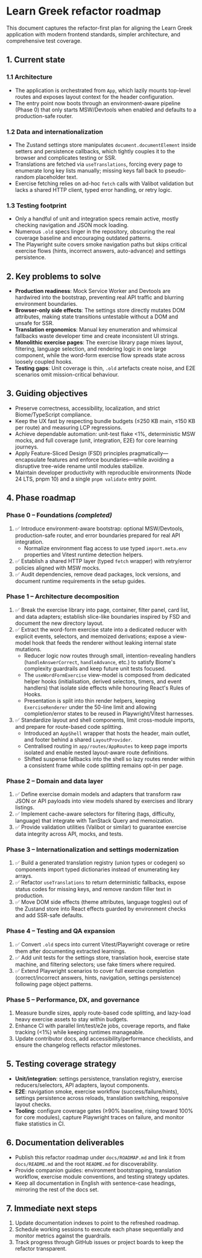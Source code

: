 # Learn Greek refactor roadmap

This document captures the refactor-first plan for aligning the Learn Greek application with modern frontend standards, simpler architecture, and comprehensive test coverage.

## 1. Current state

### 1.1 Architecture

- The application is orchestrated from `App`, which lazily mounts top-level routes and exposes layout context for the header configuration.
- The entry point now boots through an environment-aware pipeline (Phase 0) that only starts MSW/Devtools when enabled and defaults to a production-safe router.

### 1.2 Data and internationalization

- The Zustand settings store manipulates `document.documentElement` inside setters and persistence callbacks, which tightly couples it to the browser and complicates testing or SSR.
- Translations are fetched via `useTranslations`, forcing every page to enumerate long key lists manually; missing keys fall back to pseudo-random placeholder text.
- Exercise fetching relies on ad-hoc `fetch` calls with Valibot validation but lacks a shared HTTP client, typed error handling, or retry logic.

### 1.3 Testing footprint

- Only a handful of unit and integration specs remain active, mostly checking navigation and JSON mock loading.
- Numerous `.old` specs linger in the repository, obscuring the real coverage baseline and encouraging outdated patterns.
- The Playwright suite covers smoke navigation paths but skips critical exercise flows (hints, incorrect answers, auto-advance) and settings persistence.

## 2. Key problems to solve

- **Production readiness**: Mock Service Worker and Devtools are hardwired into the bootstrap, preventing real API traffic and blurring environment boundaries.
- **Browser-only side effects**: The settings store directly mutates DOM attributes, making state transitions untestable without a DOM and unsafe for SSR.
- **Translation ergonomics**: Manual key enumeration and whimsical fallbacks waste developer time and create inconsistent UI strings.
- **Monolithic exercise pages**: The exercise library page mixes layout, filtering, language selection, and rendering logic in one large component, while the word-form exercise flow spreads state across loosely coupled hooks.
- **Testing gaps**: Unit coverage is thin, `.old` artefacts create noise, and E2E scenarios omit mission-critical behaviour.

## 3. Guiding objectives

- Preserve correctness, accessibility, localization, and strict Biome/TypeScript compliance.
- Keep the UX fast by respecting bundle budgets (≤250 KB main, ≤150 KB per route) and measuring LCP regressions.
- Achieve dependable automation: unit-test flake <1%, deterministic MSW mocks, and full coverage (unit, integration, E2E) for core learning journeys.
- Apply Feature-Sliced Design (FSD) principles pragmatically—encapsulate features and enforce boundaries—while avoiding a disruptive tree-wide rename until modules stabilize.
- Maintain developer productivity with reproducible environments (Node 24 LTS, pnpm 10) and a single `pnpm validate` entry point.

## 4. Phase roadmap

### Phase 0 – Foundations _(completed)_

1. ✅ Introduce environment-aware bootstrap: optional MSW/Devtools, production-safe router, and error boundaries prepared for real API integration.
   - Normalize environment flag access to use typed `import.meta.env` properties and Vitest runtime detection helpers.
2. ✅ Establish a shared HTTP layer (typed `fetch` wrapper) with retry/error policies aligned with MSW mocks.
3. ✅ Audit dependencies, remove dead packages, lock versions, and document runtime requirements in the setup guides.

### Phase 1 – Architecture decomposition

1. ✅ Break the exercise library into page, container, filter panel, card list, and data adapters; establish slice-like boundaries inspired by FSD and document the new directory layout.
2. ✅ Extract the word-form exercise state into a dedicated reducer with explicit events, selectors, and memoized derivations; expose a view-model hook that feeds the renderer without leaking internal state mutations.
   - Reducer logic now routes through small, intention-revealing handlers (`handleAnswerCorrect`, `handleAdvance`, etc.) to satisfy Biome's complexity guardrails and keep future unit tests focused.
   - The `useWordFormExercise` view-model is composed from dedicated helper hooks (initialisation, derived selectors, timers, and event handlers) that isolate side effects while honouring React's Rules of Hooks.
   - Presentation is split into thin render helpers, keeping `ExerciseRenderer` under the 50-line limit and allowing completion/error states to be reused in Playwright/Vitest harnesses.
3. ✅ Standardize layout and shell components, limit cross-module imports, and prepare for route-based code splitting.
   - Introduced an `AppShell` wrapper that hosts the header, main outlet, and footer behind a shared `LayoutProvider`.
   - Centralised routing in `app/routes/AppRoutes` to keep page imports isolated and enable nested layout-aware route definitions.
   - Shifted suspense fallbacks into the shell so lazy routes render within a consistent frame while code splitting remains opt-in per page.

### Phase 2 – Domain and data layer

1. ✅ Define exercise domain models and adapters that transform raw JSON or API payloads into view models shared by exercises and library listings.
2. ✅ Implement cache-aware selectors for filtering (tags, difficulty, language) that integrate with TanStack Query and memoization.
3. ✅ Provide validation utilities (Valibot or similar) to guarantee exercise data integrity across API, mocks, and tests.

### Phase 3 – Internationalization and settings modernization

1. ✅ Build a generated translation registry (union types or codegen) so components import typed dictionaries instead of enumerating key arrays.
2. ✅ Refactor `useTranslations` to return deterministic fallbacks, expose status codes for missing keys, and remove random filler text in production.
3. ✅ Move DOM side effects (theme attributes, language toggles) out of the Zustand store into React effects guarded by environment checks and add SSR-safe defaults.

### Phase 4 – Testing and QA expansion

1. ✅ Convert `.old` specs into current Vitest/Playwright coverage or retire them after documenting extracted learnings.
2. ✅ Add unit tests for the settings store, translation hook, exercise state machine, and filtering selectors; use fake timers where required.
3. ✅ Extend Playwright scenarios to cover full exercise completion (correct/incorrect answers, hints, navigation, settings persistence) following page object patterns.

### Phase 5 – Performance, DX, and governance

1. Measure bundle sizes, apply route-based code splitting, and lazy-load heavy exercise assets to stay within budgets.
2. Enhance CI with parallel lint/test/e2e jobs, coverage reports, and flake tracking (<1%) while keeping runtimes manageable.
3. Update contributor docs, add accessibility/performance checklists, and ensure the changelog reflects refactor milestones.

## 5. Testing coverage strategy

- **Unit/integration**: settings persistence, translation registry, exercise reducers/selectors, API adapters, layout components.
- **E2E**: navigation smoke, exercise workflow (success/failure/hints), settings persistence across reloads, translation switching, responsive layout checks.
- **Tooling**: configure coverage gates (≥90% baseline, rising toward 100% for core modules), capture Playwright traces on failure, and monitor flake statistics in CI.

## 6. Documentation deliverables

- Publish this refactor roadmap under `docs/ROADMAP.md` and link it from `docs/README.md` and the root `README.md` for discoverability.
- Provide companion guides: environment bootstrapping, translation workflow, exercise module conventions, and testing strategy updates.
- Keep all documentation in English with sentence-case headings, mirroring the rest of the docs set.

## 7. Immediate next steps

1. Update documentation indexes to point to the refreshed roadmap.
2. Schedule working sessions to execute each phase sequentially and monitor metrics against the guardrails.
3. Track progress through GitHub issues or project boards to keep the refactor transparent.
